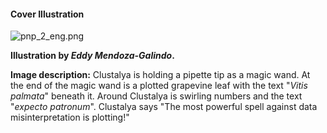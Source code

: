 #### Cover Illustration

![pnp_2_eng.png](assets/pnp_2_eng.png)

**Illustration by *Eddy Mendoza-Galindo*.**

**Image description:** Clustalya is holding a pipette tip as a magic wand. At the end of the magic wand is a plotted grapevine leaf with the text "*Vitis palmata*" beneath it. Around Clustalya is swirling numbers and the text "*expecto patronum*". Clustalya says "The most powerful spell against data misinterpretation is plotting!"
